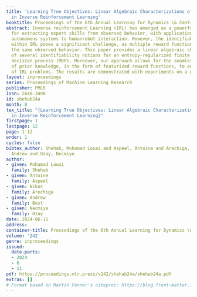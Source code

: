 ```yaml
---
title: 'Learning True Objectives: Linear Algebraic Characterizations of Identifiability
  in Inverse Reinforcement Learning'
booktitle: Proceedings of the 6th Annual Learning for Dynamics \& Control Conference
abstract: Inverse reinforcement Learning (IRL) has emerged as a powerful paradigm
  for extracting expert skills from observed behavior, with applications ranging from
  autonomous systems to humanrobot interaction. However, the identifiability issue
  within IRL poses a significant challenge, as multiple reward functions can explain
  the same observed behavior. This paper provides a linear algebraic characterization
  of several identifiability notions for an entropy-regularized finite horizon Markov
  decision process (MDP). Moreover, our approach allows for the seamless integration
  of prior knowledge, in the form of featurized reward functions, to enhance the identifiability
  of IRL problems. The results are demonstrated with experiments on a grid world environment.
layout: inproceedings
series: Proceedings of Machine Learning Research
publisher: PMLR
issn: 2640-3498
id: shehab24a
month: 0
tex_title: "{Learning True Objectives: Linear Algebraic Characterizations of Identifiability
  in Inverse Reinforcement Learning}"
firstpage: 1
lastpage: 12
page: 1-12
order: 1
cycles: false
bibtex_author: Shehab, Mohamad Louai and Aspeel, Antoine and Arechiga, Nikos and Best,
  Andrew and Ozay, Necmiye
author:
- given: Mohamad Louai
  family: Shehab
- given: Antoine
  family: Aspeel
- given: Nikos
  family: Arechiga
- given: Andrew
  family: Best
- given: Necmiye
  family: Ozay
date: 2024-06-11
address:
container-title: Proceedings of the 6th Annual Learning for Dynamics \& Control Conference
volume: '242'
genre: inproceedings
issued:
  date-parts:
  - 2024
  - 6
  - 11
pdf: https://proceedings.mlr.press/v242/shehab24a/shehab24a.pdf
extras: []
# Format based on Martin Fenner's citeproc: https://blog.front-matter.io/posts/citeproc-yaml-for-bibliographies/
---
```

